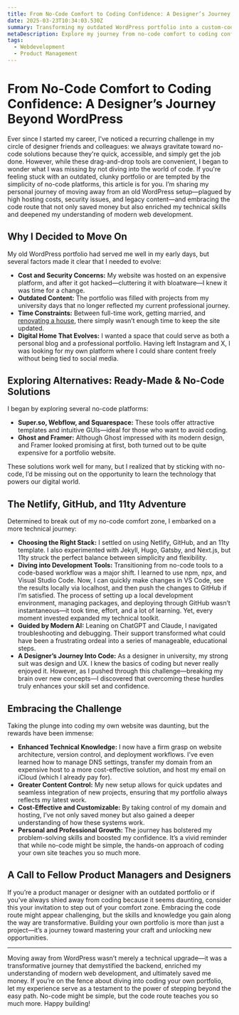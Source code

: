 ```yaml
---
title: From No-Code Comfort to Coding Confidence: A Designer’s Journey Beyond WordPress
date: 2025-03-23T10:34:03.530Z
summary: Transforming my outdated WordPress portfolio into a custom-coded website with Netlify, GitHub, and 11ty. Embracing code unlocked invaluable technical skills and creative freedom.
metaDescription: Explore my journey from no-code comfort to coding confidence as I build a custom portfolio using modern web development tools, saving costs and gaining new skills.
tags:
  - Webdevelopment
  - Product Management
---
```

# From No-Code Comfort to Coding Confidence: A Designer’s Journey Beyond WordPress

Ever since I started my career, I've noticed a recurring challenge in my circle of designer friends and colleagues: we always gravitate toward no-code solutions because they're quick, accessible, and simply get the job done. However, while these drag-and-drop tools are convenient, I began to wonder what I was missing by not diving into the world of code. If you're feeling stuck with an outdated, clunky portfolio or are tempted by the simplicity of no-code platforms, this article is for you. I’m sharing my personal journey of moving away from an old WordPress setup—plagued by high hosting costs, security issues, and legacy content—and embracing the code route that not only saved money but also enriched my technical skills and deepened my understanding of modern web development.

## Why I Decided to Move On

My old WordPress portfolio had served me well in my early days, but several factors made it clear that I needed to evolve:

- **Cost and Security Concerns:** My website was hosted on an expensive platform, and after it got hacked—cluttering it with bloatware—I knew it was time for a change.
- **Outdated Content:** The portfolio was filled with projects from my university days that no longer reflected my current professional journey.
- **Time Constraints:** Between full-time work, getting married, and [renovating a house](https://www.youtube.com/watch?v=aGTbGuxJpR8&list=PLyJjd5kOQVok-eHna_Ha5LDXtp8nNJHFM), there simply wasn’t enough time to keep the site updated.
- **Digital Home That Evolves:** I wanted a space that could serve as both a personal blog and a professional portfolio. Having left Instagram and X, I was looking for my own platform where I could share content freely without being tied to social media.

## Exploring Alternatives: Ready-Made & No-Code Solutions

I began by exploring several no-code platforms:
- **Super.so, Webflow, and Squarespace:** These tools offer attractive templates and intuitive GUIs—ideal for those who want to avoid coding.
- **Ghost and Framer:** Although Ghost impressed with its modern design, and Framer looked promising at first, both turned out to be quite expensive for a portfolio website.

These solutions work well for many, but I realized that by sticking with no-code, I’d be missing out on the opportunity to learn the technology that powers our digital world.

## The Netlify, GitHub, and 11ty Adventure

Determined to break out of my no-code comfort zone, I embarked on a more technical journey:
- **Choosing the Right Stack:** I settled on using Netlify, GitHub, and an 11ty template. I also experimented with Jekyll, Hugo, Gatsby, and Next.js, but 11ty struck the perfect balance between simplicity and flexibility.
- **Diving into Development Tools:** Transitioning from no-code tools to a code-based workflow was a major shift. I learned to use npm, npx, and Visual Studio Code. Now, I can quickly make changes in VS Code, see the results locally via localhost, and then push the changes to GitHub if I’m satisfied. The process of setting up a local development environment, managing packages, and deploying through GitHub wasn’t instantaneous—it took time, effort, and a lot of learning. Yet, every moment invested expanded my technical toolkit.
- **Guided by Modern AI:** Leaning on ChatGPT and Claude, I navigated troubleshooting and debugging. Their support transformed what could have been a frustrating ordeal into a series of manageable, educational steps.
- **A Designer’s Journey Into Code:** As a designer in university, my strong suit was design and UX. I knew the basics of coding but never really enjoyed it. However, as I pushed through this challenge—breaking my brain over new concepts—I discovered that overcoming these hurdles truly enhances your skill set and confidence.

## Embracing the Challenge

Taking the plunge into coding my own website was daunting, but the rewards have been immense:
- **Enhanced Technical Knowledge:** I now have a firm grasp on website architecture, version control, and deployment workflows. I’ve even learned how to manage DNS settings, transfer my domain from an expensive host to a more cost-effective solution, and host my email on iCloud (which I already pay for).
- **Greater Content Control:** My new setup allows for quick updates and seamless integration of new projects, ensuring that my portfolio always reflects my latest work.
- **Cost-Effective and Customizable:** By taking control of my domain and hosting, I’ve not only saved money but also gained a deeper understanding of how these systems work.
- **Personal and Professional Growth:** The journey has bolstered my problem-solving skills and boosted my confidence. It’s a vivid reminder that while no-code might be simple, the hands-on approach of coding your own site teaches you so much more.

## A Call to Fellow Product Managers and Designers

If you’re a product manager or designer with an outdated portfolio or if you’ve always shied away from coding because it seems daunting, consider this your invitation to step out of your comfort zone. Embracing the code route might appear challenging, but the skills and knowledge you gain along the way are transformative. Building your own portfolio is more than just a project—it’s a journey toward mastering your craft and unlocking new opportunities.

---

Moving away from WordPress wasn’t merely a technical upgrade—it was a transformative journey that demystified the backend, enriched my understanding of modern web development, and ultimately saved me money. If you’re on the fence about diving into coding your own portfolio, let my experience serve as a testament to the power of stepping beyond the easy path. No-code might be simple, but the code route teaches you so much more. Happy building!